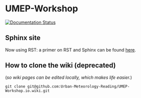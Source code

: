 # UMEP-Workshop

[![Documentation Status](https://readthedocs.org/projects/umep-workshop/badge/?version=latest)](https://umep-workshop.readthedocs.io/en/latest/?badge=latest)

## Sphinx site

Now using RST: a primer on RST and Sphinx can be found [here](https://www.sphinx-doc.org/en/master/usage/restructuredtext/basics.html).

<!-- [old]
As we are using markdown for this site (different from the usual markup language RST), below is the particular syntax guide:

https://recommonmark.readthedocs.io/en/latest/auto_structify.html

reference: https://www.sphinx-doc.org/en/master/usage/markdown.html -->

## How to clone the wiki (deprecated)

(*so wiki pages can be edited locally, which makes life easier.*)
```shell
git clone git@github.com:Urban-Meteorology-Reading/UMEP-Workshop.io.wiki.git

```
